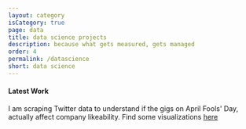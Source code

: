 ```yaml
---
layout: category
isCategory: true
page: data
title: data science projects
description: because what gets measured, gets managed
order: 4
permalink: /datascience
short: data science
---
```


#### Latest Work
I am scraping Twitter data to understand if the gigs on April Fools' Day, actually affect company likeability. Find some visualizations [here](https://laboratory.akshata.dev/aprilfools)
